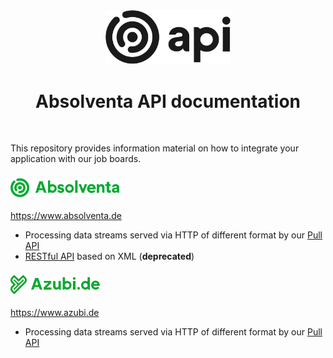 <div align="center">
	<picture>
    <source media="(prefers-color-scheme: dark)" srcset="images/api_logo--light.svg">
    <img alt="Logo" src="images/api_logo.svg" width="200px">
  </picture>
  <h1>Absolventa API documentation</h1>
</div>
<br>

This repository provides information material on how to integrate
your application with our job boards.

<a href="https://www.absolventa.de" target="_blank">
  <h3>
	  <img alt="Absolventa Logo" src="images/absolventa_logo_color.svg" height="30px">
  </h3>
</a>

https://www.absolventa.de

* Processing data streams served via HTTP of different format by our [Pull API](pull_api.md)
* [RESTful API](absolventa/restful_api.md) based on XML (**deprecated**)

<a href="https://www.azubi.de" target="_blank">
  <h3>
	  <img alt="Azubi Logo" src="images/azubi_logo_color.svg" height="30px">
  </h3>
</a>

https://www.azubi.de

* Processing data streams served via HTTP of different format by our [Pull API](pull_api.md)

